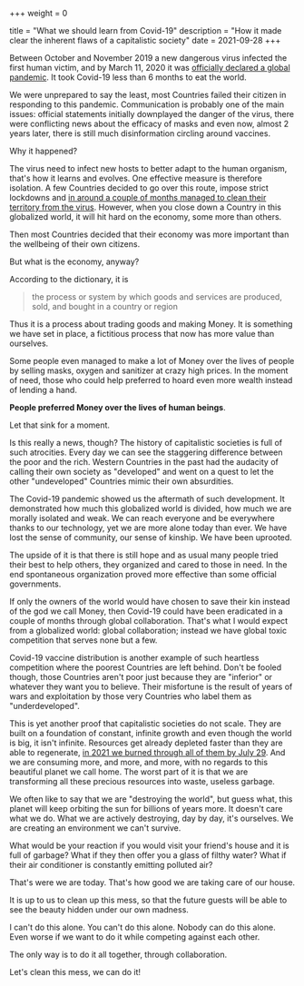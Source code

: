 +++
weight = 0

title = "What we should learn from Covid-19"
description = "How it made clear the inherent flaws of a capitalistic society"
date = 2021-09-28
+++

Between October and November 2019 a new dangerous virus infected the first human victim, and by March 11, 2020 it was [officially declared a global pandemic](https://www.who.int/director-general/speeches/detail/who-director-general-s-opening-remarks-at-the-media-briefing-on-covid-19---11-march-2020). It took Covid-19 less than 6 months to eat the world.

We were unprepared to say the least, most Countries failed their citizen in responding to this pandemic. Communication is probably one of the main issues: official statements initially downplayed the danger of the virus, there were conflicting news about the efficacy of masks and even now, almost 2 years later, there is still much disinformation circling around vaccines.

Why it happened?

The virus need to infect new hosts to better adapt to the human organism, that's how it learns and evolves. One effective measure is therefore isolation. A few Countries decided to go over this route, impose strict lockdowns and [in around a couple of months managed to clean their territory from the virus](https://en.wikipedia.org/wiki/Timeline_of_the_COVID-19_pandemic_in_New_Zealand_%28February%E2%80%93June_2020%29). However, when you close down a Country in this globalized world, it will hit hard on the economy, some more than others.

Then most Countries decided that their economy was more important than the wellbeing of their own citizens.

But what is the economy, anyway?

According to the dictionary, it is

> the process or system by which goods and services are produced, sold, and bought in a country or region 

Thus it is a process about trading goods and making Money. It is something we have set in place, a fictitious process that now has more value than ourselves.

Some people even managed to make a lot of Money over the lives of people by selling masks, oxygen and sanitizer at crazy high prices. In the moment of need, those who could help preferred to hoard even more wealth instead of lending a hand.

**People preferred Money over the lives of human beings**.

Let that sink for a moment.

Is this really a news, though? The history of capitalistic societies is full of such atrocities. Every day we can see the staggering difference between the poor and the rich. Western Countries in the past had the audacity of calling their own society as "developed" and went on a quest to let the other "undeveloped" Countries mimic their own absurdities.

The Covid-19 pandemic showed us the aftermath of such development. It demonstrated how much this globalized world is divided, how much we are morally isolated and weak. We can reach everyone and be everywhere thanks to our technology, yet we are more alone today than ever. We have lost the sense of community, our sense of kinship. We have been uprooted.

The upside of it is that there is still hope and as usual many people tried their best to help others, they organized and cared to those in need. In the end spontaneous organization proved more effective than some official governments.

If only the owners of the world would have chosen to save their kin instead of the god we call Money, then Covid-19 could have been eradicated in a couple of months through global collaboration. That's what I would expect from a globalized world: global collaboration; instead we have global toxic competition that serves none but a few.

Covid-19 vaccine distribution is another example of such heartless competition where the poorest Countries are left behind. Don't be fooled though, those Countries aren't poor just because they are "inferior" or whatever they want you to believe. Their misfortune is the result of years of wars and exploitation by those very Countries who label them as "underdeveloped".

This is yet another proof that capitalistic societies do not scale. They are built on a foundation of constant, infinite growth and even though the world is big, it isn't infinite. Resources get already depleted faster than they are able to regenerate, [in 2021 we burned through all of them by July 29](https://www.activesustainability.com/environment/earth-overshoot-day/). And we are consuming more, and more, and more, with no regards to this beautiful planet we call home. The worst part of it is that we are transforming all these precious resources into waste, useless garbage.

We often like to say that we are "destroying the world", but guess what, this planet will keep orbiting the sun for billions of years more. It doesn't care what we do. What we are actively destroying, day by day, it's ourselves. We are creating an environment we can't survive.

What would be your reaction if you would visit your friend's house and it is full of garbage? What if they then offer you a glass of filthy water? What if their air conditioner is constantly emitting polluted air?

That's were we are today. That's how good we are taking care of our house.

It is up to us to clean up this mess, so that the future guests will be able to see the beauty hidden under our own madness.

I can't do this alone. You can't do this alone. Nobody can do this alone. Even worse if we want to do it while competing against each other.

The only way is to do it all together, through collaboration.

Let's clean this mess, we can do it!
